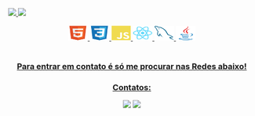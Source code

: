 
 
 <div>
   <a href="https://github.com/Guilhermegaroli">
   <img height="175em" src="https://github-readme-stats.vercel.app/api?username=guilhermegaroli&show_icons=true&theme=tokyonight&include_all_commits=true&count_private=true"/>
   <img height="175em" src="https://github-readme-stats.vercel.app/api/top-langs/?username=guilhermegaroli&layout=compact&langs_count=6&theme=tokyonight"/>

</div>
<div style="display: inline_block" align="center"><br>
  <img alt="Guilherme-HTML" height="30" width="40" src="https://raw.githubusercontent.com/devicons/devicon/master/icons/html5/html5-original.svg">
  <img alt="Guilherme-CSS" height="30" width="40" src="https://raw.githubusercontent.com/devicons/devicon/master/icons/css3/css3-original.svg"> 
  <img alt="Guilherme-Js" height="30" width="40" src="https://raw.githubusercontent.com/devicons/devicon/master/icons/javascript/javascript-plain.svg">
  <img alt="Guilherme-React" height="30" width="40" src="https://raw.githubusercontent.com/devicons/devicon/master/icons/react/react-original.svg">
  <img alt="Guilherme-React" height="30" width="40" src="https://raw.githubusercontent.com/devicons/devicon/master/icons/mysql/mysql-original.svg">
  <img alt="Guilherme" height="30" width="40" src="https://raw.githubusercontent.com/devicons/devicon/master/icons/java/java-original.svg">
</div>
 
 <br>
 <div style="display: inline_block" align="center">
 
  ### Para entrar em contato é só me procurar nas Redes abaixo! 
 
<div> 
  

  <div align="center"> 
  <h3>Contatos:</h3>
  <a href="https://www.linkedin.com/in/alexsilva1984" target="_blank"><img src="https://img.shields.io/badge/-LinkedIn-%230077B5?style=for-the-badge&logo=linkedin&logoColor=white" target="_blank"></a> 
  <a href = "mailto:guila.garoli@gmail.com"><img src="https://img.shields.io/badge/Gmail-D14836?style=for-the-badge&logo=gmail&logoColor=white" target="_blank"></a>
</div>
 

</div>
